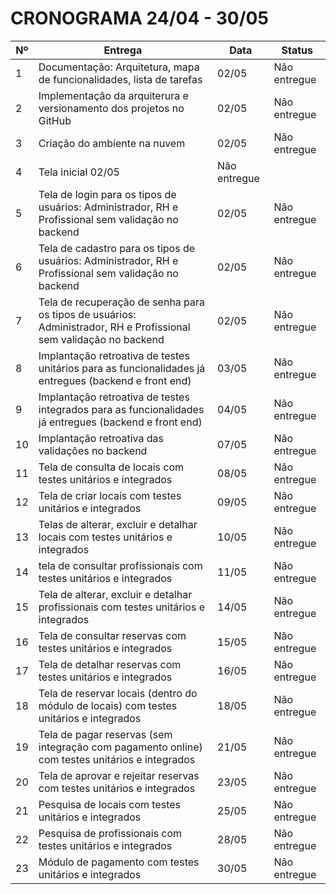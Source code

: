 # CRONOGRAMA 24/04 - 30/05

|Nº|Entrega|Data|Status
|---|---|---|---|
|1|Documentação: Arquitetura, mapa de funcionalidades, lista de tarefas|02/05|Não entregue
|2|Implementação da arquiterura e versionamento dos projetos no GitHub|02/05|Não entregue
|3|Criação do ambiente na nuvem|02/05|Não entregue
|4|Tela inicial 02/05|Não entregue
|5|Tela de login para os tipos de usuários: Administrador, RH e Profissional sem validação no backend|02/05|Não entregue
|6|Tela de cadastro para os tipos de usuários: Administrador, RH e Profissional sem validação no backend|02/05|Não entregue
|7|Tela de recuperação de senha para os tipos de usuários: Administrador, RH e Profissional sem validação no backend|02/05|Não entregue
|8|Implantação retroativa de testes unitários para as funcionalidades já entregues (backend e front end)|03/05|Não entregue
|9|Implantação retroativa de testes integrados para as funcionalidades já entregues (backend e front end)|04/05|Não entregue
|10|Implantação retroativa das validações no backend|07/05|Não entregue
|11|Tela de consulta de locais com testes unitários e integrados|08/05|Não entregue
|12|Tela de criar locais com testes unitários e integrados|09/05|Não entregue
|13|Telas de alterar, excluir e detalhar locais com testes unitários e integrados|10/05|Não entregue
|14|tela de consultar profissionais com testes unitários e integrados|11/05|Não entregue
|15|Tela de alterar, excluir e detalhar profissionais com testes unitários e integrados|14/05|Não entregue
|16|Tela de consultar reservas com testes unitários e integrados|15/05|Não entregue
|17|Tela de detalhar reservas com testes unitários e integrados|16/05|Não entregue
|18|Tela de reservar locais (dentro do módulo de locais) com testes unitários e integrados|18/05|Não entregue
|19|Tela de pagar reservas (sem integração com pagamento online) com testes unitários e integrados|21/05|Não entregue
|20|Tela de aprovar e rejeitar reservas com testes unitários e integrados|23/05|Não entregue
|21|Pesquisa de locais com testes unitários e integrados|25/05|Não entregue
|22|Pesquisa de profissionais com testes unitários e integrados|28/05|Não entregue
|23|Módulo de pagamento com testes unitários e integrados|30/05|Não entregue
